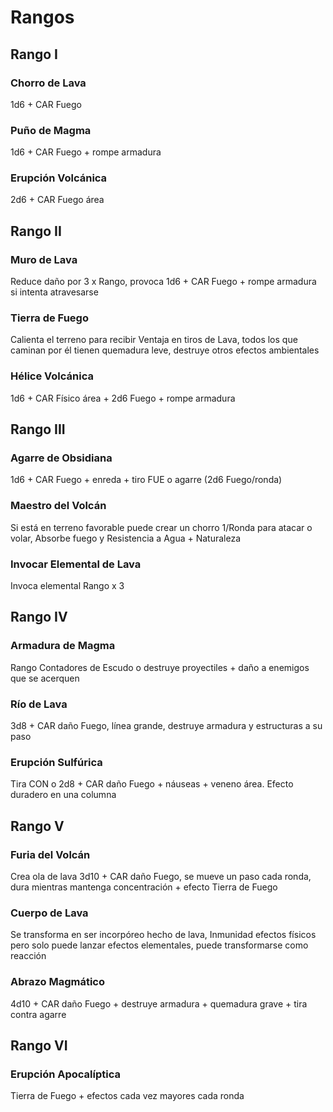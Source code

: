 # Rangos

## Rango I

### Chorro de Lava

1d6 + CAR Fuego

### Puño de Magma

1d6 + CAR Fuego + rompe armadura

### Erupción Volcánica

2d6 + CAR Fuego área

## Rango II

### Muro de Lava

Reduce daño por 3 x Rango, provoca 1d6 + CAR Fuego + rompe armadura si intenta atravesarse

### Tierra de Fuego

Calienta el terreno para recibir Ventaja en tiros de Lava, todos los que caminan por él tienen quemadura leve, destruye otros efectos ambientales

### Hélice Volcánica

1d6 + CAR Físico área + 2d6 Fuego + rompe armadura 

## Rango III

### Agarre de Obsidiana

1d6 + CAR Fuego + enreda + tiro FUE o agarre (2d6 Fuego/ronda)

### Maestro del Volcán

Si está en terreno favorable puede crear un chorro 1/Ronda para atacar o volar, Absorbe fuego y Resistencia a Agua + Naturaleza

### Invocar Elemental de Lava

Invoca elemental Rango x 3

## Rango IV

### Armadura de Magma

Rango Contadores de Escudo o destruye proyectiles + daño a enemigos que se acerquen

### Río de Lava

3d8 + CAR daño Fuego, línea grande, destruye armadura y estructuras a su paso

### Erupción Sulfúrica

Tira CON o 2d8 + CAR daño Fuego + náuseas + veneno área. Efecto duradero en una columna

## Rango V

### Furia del Volcán

Crea ola de lava 3d10 + CAR daño Fuego, se mueve un paso cada ronda, dura mientras mantenga concentración + efecto Tierra de Fuego

### Cuerpo de Lava

Se transforma en ser incorpóreo hecho de lava, Inmunidad efectos físicos pero solo puede lanzar efectos elementales, puede transformarse como reacción

### Abrazo Magmático

4d10 + CAR daño Fuego + destruye armadura + quemadura grave + tira contra agarre

## Rango VI

### Erupción Apocalíptica

Tierra de Fuego + efectos cada vez mayores cada ronda